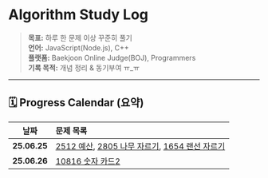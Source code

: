 # Algorithm Study Log

> **목표:** 하루 한 문제 이상 꾸준히 풀기  
> **언어:** JavaScript(Node.js), C++  
> **플랫폼:** Baekjoon Online Judge(BOJ), Programmers  
> **기록 목적:** 개념 정리 & 동기부여 ㅠ_ㅠ  

---

## 🗓️ Progress Calendar (요약)

| 날짜 | 문제 목록 |
|:--:|:--|
| **25.06.25** | [2512 예산](https://www.acmicpc.net/problem/2512), [2805 나무 자르기](https://www.acmicpc.net/problem/2805), [1654 랜선 자르기](https://www.acmicpc.net/problem/1654) |
| **25.06.26** | [10816 숫자 카드2](https://www.acmicpc.net/problem/10816) |
